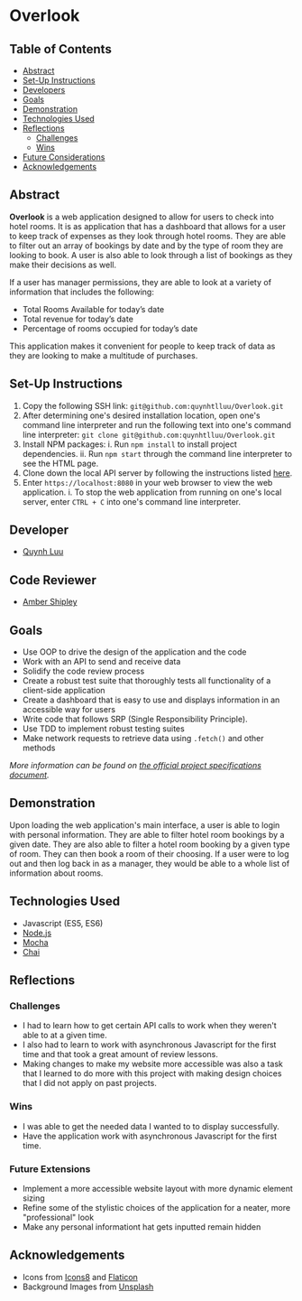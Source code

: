 # Overlook

## Table of Contents

  * [Abstract](#abstract)
  * [Set-Up Instructions](#set-up-instructions)
  * [Developers](#developers)
  * [Goals](#goals)
  * [Demonstration](#demonstration)
  * [Technologies Used](#technologies-used)
  * [Reflections](#reflections)
    + [Challenges](#challenges)
    + [Wins](#wins)
  * [Future Considerations](#future-considerations)
  * [Acknowledgements](#acknowledgements)

## Abstract
**Overlook** is a web application designed to allow for users to check into hotel rooms. It is as application that has a dashboard that allows for a user to keep track of expenses as they look through hotel rooms. They are able to filter out an array of bookings by date and by the type of room they are looking to book. A user is also able to look through a list of bookings as they make their decisions as well.

If a user has manager permissions, they are able to look at a variety of information that includes the following:
- Total Rooms Available for today’s date
- Total revenue for today’s date
- Percentage of rooms occupied for today’s date

This application makes it convenient for people to keep track of data as they are looking to make a multitude of purchases.

## Set-Up Instructions
1. Copy the following SSH link: `git@github.com:quynhtlluu/Overlook.git`
2. After determining one's desired installation location, open one's command line interpreter and run the following text into one's command line interpreter: `git clone git@github.com:quynhtlluu/Overlook.git`
3. Install NPM packages:
  i. Run `npm install` to install project dependencies.
  ii. Run `npm start` through the command line interpreter to see the HTML page.
4. Clone down the local API server by following the instructions listed [here](https://github.com/turingschool-examples/overlook-api).
5. Enter `https://localhost:8080` in your web browser to view the web application.
  i. To stop the web application from running on one's local server, enter `CTRL + C` into one's command line interpreter.

## Developer
- [Quynh Luu](https://github.com/quynhtlluu)

## Code Reviewer
- [Amber Shipley](https://github.com/EspressoGoddess)

## Goals
- Use OOP to drive the design of the application and the code
- Work with an API to send and receive data
- Solidify the code review process
- Create a robust test suite that thoroughly tests all functionality of a client-side application
- Create a dashboard that is easy to use and displays information in an accessible way for users
- Write code that follows SRP (Single Responsibility Principle).
- Use TDD to implement robust testing suites
- Make network requests to retrieve data using `.fetch()` and other methods

*More information can be found on [the official project specifications document](https://frontend.turing.edu/projects/overlook.html).*

## Demonstration
Upon loading the web application's main interface, a user is able to login with personal information. They are able to filter hotel room bookings by a given date. They are also able to filter a hotel room booking by a given type of room. They can then book a room of their choosing. If a user were to log out and then log back in as a manager, they would be able to a whole list of information about rooms.

## Technologies Used
- Javascript (ES5, ES6)
- [Node.js](https://nodejs.org/en/)
- [Mocha](https://mochajs.org/)
- [Chai](https://www.chaijs.com/)

## Reflections
### Challenges
- I had to learn how to get certain API calls to work when they weren't able to at a given time.
- I also had to learn to work with asynchronous Javascript for the first time and that took a great amount of review lessons.
- Making changes to make my website more accessible was also a task that I learned to do more with this project with making design choices that I did not apply on past projects.

### Wins
- I was able to get the needed data I wanted to to display successfully.
- Have the application work with asynchronous Javascript for the first time.

### Future Extensions
- Implement a more accessible website layout with more dynamic element sizing
- Refine some of the stylistic choices of the application for a neater, more "professional" look
- Make any personal informationt hat gets inputted remain hidden

## Acknowledgements
- Icons from [Icons8](https://icons8.com/) and [Flaticon](https://www.flaticon.com/)
- Background Images from [Unsplash](https://unsplash.com/)
